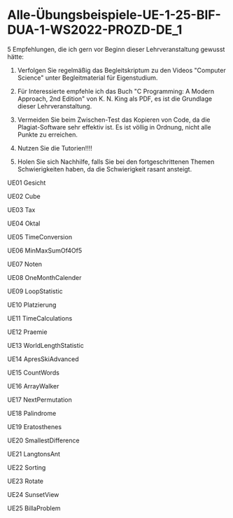 # Alle-Übungsbeispiele-UE-1-25-BIF-DUA-1-WS2022-PROZD-DE_1

5 Empfehlungen, die ich gern vor Beginn dieser Lehrveranstaltung gewusst hätte:

1. Verfolgen Sie regelmäßig das Begleitskriptum zu den Videos "Computer Science" unter  Begleitmaterial für Eigenstudium.

2. Für Interessierte empfehle ich das Buch "C Programming: A Modern Approach, 2nd Edition" von K. N. King als PDF, es ist die Grundlage dieser Lehrveranstaltung.

3. Vermeiden Sie beim Zwischen-Test das Kopieren von Code, da die Plagiat-Software sehr effektiv ist. Es ist völlig in Ordnung, nicht alle Punkte zu erreichen.

4. Nutzen Sie die Tutorien!!!!

5. Holen Sie sich Nachhilfe, falls Sie bei den fortgeschrittenen Themen Schwierigkeiten haben, da die Schwierigkeit rasant ansteigt.

UE01 Gesicht

UE02 Cube

UE03 Tax

UE04 Oktal

UE05 TimeConversion

UE06 MinMaxSumOf4Of5

UE07 Noten

UE08 OneMonthCalender

UE09 LoopStatistic

UE10 Platzierung

UE11 TimeCalculations

UE12 Praemie

UE13 WorldLengthStatistic

UE14 ApresSkiAdvanced

UE15 CountWords

UE16 ArrayWalker

UE17 NextPermutation

UE18 Palindrome

UE19 Eratosthenes

UE20 SmallestDifference

UE21 LangtonsAnt

UE22 Sorting

UE23 Rotate

UE24 SunsetView

UE25 BillaProblem

